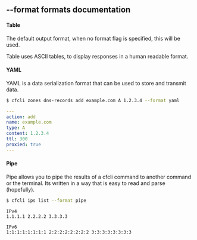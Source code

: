 ## --format formats documentation

#### Table

The default output format, when no format flag is specified, this will be used.

Table uses ASCII tables, to display responses in a human readable format.

#### YAML

YAML is a data serialization format that can be used to store and transmit data.

```sh
$ cfcli zones dns-records add example.com A 1.2.3.4 --format yaml
```
```yaml
---
action: add
name: example.com
type: A
content: 1.2.3.4
ttl: 300
proxied: true
---
```

#### Pipe

Pipe allows you to pipe the results of a cfcli command to another command or the terminal. Its written in a way that is easy to read and parse (hopefully).

```sh
$ cfcli ips list --format pipe
```
```text
IPv4
1.1.1.1 2.2.2.2 3.3.3.3

IPv6
1:1:1:1:1:1:1:1 2:2:2:2:2:2:2:2 3:3:3:3:3:3:3:3
``` 